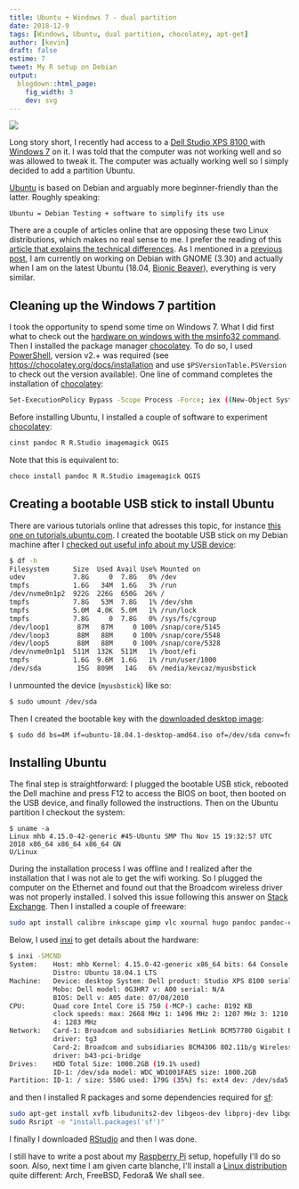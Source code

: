 ```yaml
---
title: Ubuntu + Windows 7 - dual partition
date: 2018-12-9
tags: [Windows, Ubuntu, dual partition, chocolatey, apt-get]
author: [kevin]
draft: false
estime: 7
tweet: My R setup on Debian
output:
  blogdown::html_page:
    fig_width: 3
    dev: svg
---
```


![](https://img.shields.io/badge/inSileco-UnderReview-ffdd55.svg)


Long story short, I recently had access to a [Dell Studio XPS 8100 ](https://www.dell.com/en-ca/shop/cty/dell-studio-xps-8100-desktop-details-reviews/spd/studio-xps-8100) with [Windows 7](https://en.wikipedia.org/wiki/Windows_7) on it. I was told that the computer was not working well and so was allowed to tweak it. The computer was actually working well so I simply decided to add a partition Ubuntu.

[Ubuntu](https://www.ubuntu.com/) is based on Debian and arguably more beginner-friendly than the latter. Roughly speaking:

```
Ubuntu = Debian Testing + software to simplify its use
```

There are a couple of articles online that are opposing these two Linux distributions, which makes no real sense to me. I prefer the reading of this [article that explains the technical differences](https://wiki.ubuntu.com/Ubuntu/ForDebianDevelopers?action=show&redirect=UbuntuForDebianDevelopers). As I mentioned in a
[previous post](/post/setUps/goDebianTesting/), I am currently on working on Debian with GNOME (3.30) and actually when I am on the latest Ubuntu (18.04, [Bionic Beaver](http://releases.ubuntu.com/18.04/)), everything is very similar.





## Cleaning up the Windows 7 partition

I took the opportunity to spend some time on Windows 7. What I did first what to check out the [hardware on windows with the msinfo32 command](https://support.microsoft.com/en-ca/help/300887/how-to-use-system-information-msinfo32-command-line-tool-switches). Then I installed the package manager [chocolatey](https://chocolatey.org/docs/installation). To do so, I used [PowerShell](https://en.wikipedia.org/wiki/PowerShell), version v2.+ was required (see https://chocolatey.org/docs/installation and use `$PSVersionTable.PSVersion` to check out the version available). One line of command completes the installation of [chocolatey](https://chocolatey.org/docs/installation):

```sh
Set-ExecutionPolicy Bypass -Scope Process -Force; iex ((New-Object System.Net.WebClient).DownloadString('https://chocolatey.org/install.ps1'))
```

Before installing Ubuntu, I installed a couple of software to experiment [chocolatey](https://chocolatey.org/docs/installation):

```sh
cinst pandoc R R.Studio imagemagick QGIS
```

Note that this is equivalent to:

```sh
choco install pandoc R R.Studio imagemagick QGIS
```


## Creating a bootable USB stick to install Ubuntu

There are various tutorials online that adresses this topic, for instance [this one on tutorials.ubuntu.com](https://tutorials.ubuntu.com/tutorial/tutorial-create-a-usb-stick-on-ubuntu#0). I created the bootable USB stick on my Debian machine after I [checked out useful info about my USB device](https://www.tecmint.com/find-usb-device-name-in-linux/):

```sh
$ df -h
Filesystem      Size  Used Avail Use% Mounted on
udev            7.8G     0  7.8G   0% /dev
tmpfs           1.6G   34M  1.6G   3% /run
/dev/nvme0n1p2  922G  226G  650G  26% /
tmpfs           7.8G   53M  7.8G   1% /dev/shm
tmpfs           5.0M  4.0K  5.0M   1% /run/lock
tmpfs           7.8G     0  7.8G   0% /sys/fs/cgroup
/dev/loop1       87M   87M     0 100% /snap/core/5145
/dev/loop3       88M   88M     0 100% /snap/core/5548
/dev/loop5       88M   88M     0 100% /snap/core/5328
/dev/nvme0n1p1  511M  132K  511M   1% /boot/efi
tmpfs           1.6G  9.6M  1.6G   1% /run/user/1000
/dev/sda         15G  809M   14G   6% /media/kevcaz/myusbstick
```

I unmounted the device (`myusbstick`) like so:

```sh
$ sudo umount /dev/sda
```

Then I created the bootable key with the [downloaded desktop image](https://www.ubuntu.com/download/desktop/thank-you?country=CA&version=18.04.1&architecture=amd64):

```sh
$ sudo dd bs=4M if=ubuntu-18.04.1-desktop-amd64.iso of=/dev/sda conv=fdatasync
```


## Installing Ubuntu

The final step is straightforward: I plugged the bootable USB stick, rebooted the Dell machine and press F12 to access the BIOS on boot, then booted on the USB device,
and finally followed the instructions. Then on the Ubuntu partition I checkout
the system:

```
$ uname -a
Linux mhb 4.15.0-42-generic #45-Ubuntu SMP Thu Nov 15 19:32:57 UTC 2018 x86_64 x86_64 x86_64 GN
U/Linux
```

During the installation process I was offline and I realized after the installation
that I was not ale to get the wifi working. So I plugged the computer on the Ethernet and found out that the Broadcom wireless driver was not properly installed. I solved this issue following this answer on [Stack Exchange]([wifi](https://askubuntu.com/questions/55868/installing-broadcom-wireless-drivers)). Then I installed a couple of freeware:

```sh
sudo apt install calibre inkscape gimp vlc xournal hugo pandoc pandoc-citeproc imagemagick ffmpeg inxi tree curl openssh-server pass
```

Below, I used [inxi](https://www.tecmint.com/inxi-command-to-find-linux-system-information/) to get details about the hardware:

```sh
$ inxi -SMCND
System:    Host: mhb Kernel: 4.15.0-42-generic x86_64 bits: 64 Console: tty 1
           Distro: Ubuntu 18.04.1 LTS
Machine:   Device: desktop System: Dell product: Studio XPS 8100 serial: N/A
           Mobo: Dell model: 0G3HR7 v: A00 serial: N/A
           BIOS: Dell v: A05 date: 07/08/2010
CPU:       Quad core Intel Core i5 750 (-MCP-) cache: 8192 KB
           clock speeds: max: 2668 MHz 1: 1496 MHz 2: 1207 MHz 3: 1210 MHz
           4: 1283 MHz
Network:   Card-1: Broadcom and subsidiaries NetLink BCM57780 Gigabit Ethernet PCIe
           driver: tg3
           Card-2: Broadcom and subsidiaries BCM4306 802.11b/g Wireless LAN Controller
           driver: b43-pci-bridge
Drives:    HDD Total Size: 1000.2GB (19.1% used)
           ID-1: /dev/sda model: WDC_WD1001FAES size: 1000.2GB
Partition: ID-1: / size: 550G used: 179G (35%) fs: ext4 dev: /dev/sda5
```

and then I installed R packages and some dependencies required for [sf](https://cran.r-project.org/web/packages/sf/index.html):

```sh
sudo apt-get install xvfb libudunits2-dev libgeos-dev libproj-dev libgdal-dev r-base r-recommended r-base-dev "^r-cran-.*"
sudo Rsript -e "install.packages('sf')"
```

I finally I downloaded
[RStudio](https://www.rstudio.com/products/rstudio/download/#download) and then
I was done.

I still have to write a post about my [Raspberry Pi](https://www.raspberrypi.org/) setup, hopefully I'll do so soon. Also, next time I am given carte blanche, I'll
install a [Linux distribution](https://upload.wikimedia.org/wikipedia/commons/1/1b/Linux_Distribution_Timeline.svg) quite different: Arch, FreeBSD, Fedora& We shall see.
